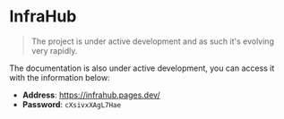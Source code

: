 

# InfraHub

> The project is under active development and as such it's evolving very rapidly.

The documentation is also under active development, you can access it with the information below:
- **Address**: https://infrahub.pages.dev/
- **Password**: `cXsivxXAgL7Hae`